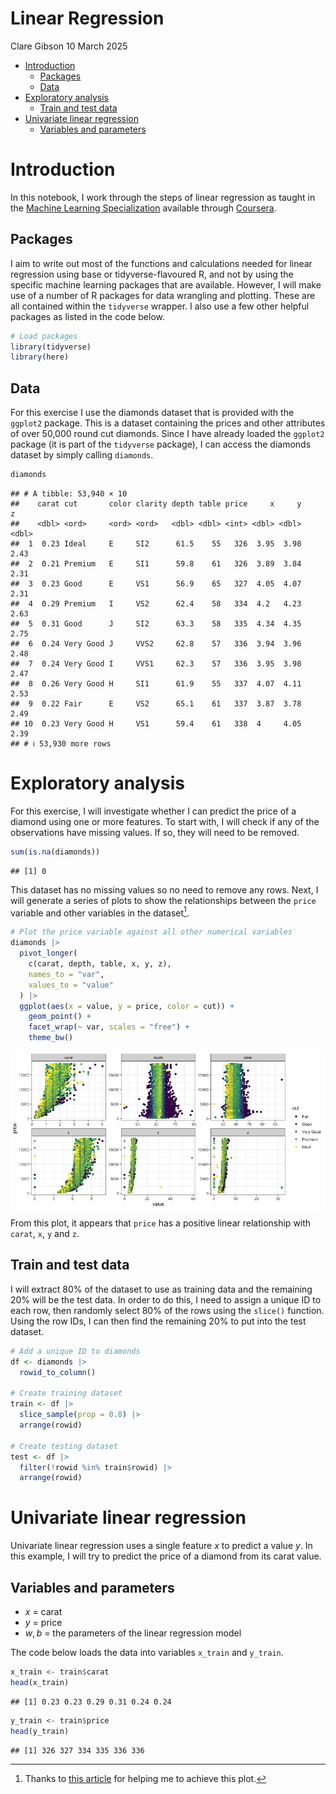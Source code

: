 Linear Regression
================
Clare Gibson
10 March 2025

- [Introduction](#introduction)
  - [Packages](#packages)
  - [Data](#data)
- [Exploratory analysis](#exploratory-analysis)
  - [Train and test data](#train-and-test-data)
- [Univariate linear regression](#univariate-linear-regression)
  - [Variables and parameters](#variables-and-parameters)

# Introduction

In this notebook, I work through the steps of linear regression as
taught in the [Machine Learning
Specialization](https://www.coursera.org/specializations/machine-learning-introduction)
available through [Coursera](https://coursera.org).

## Packages

I aim to write out most of the functions and calculations needed for
linear regression using base or tidyverse-flavoured R, and not by using
the specific machine learning packages that are available. However, I
will make use of a number of R packages for data wrangling and plotting.
These are all contained within the `tidyverse` wrapper. I also use a few
other helpful packages as listed in the code below.

``` r
# Load packages
library(tidyverse)
library(here)
```

## Data

For this exercise I use the diamonds dataset that is provided with the
`ggplot2` package. This is a dataset containing the prices and other
attributes of over 50,000 round cut diamonds. Since I have already
loaded the `ggplot2` package (it is part of the `tidyverse` package), I
can access the diamonds dataset by simply calling `diamonds`.

``` r
diamonds
```

    ## # A tibble: 53,940 × 10
    ##    carat cut       color clarity depth table price     x     y     z
    ##    <dbl> <ord>     <ord> <ord>   <dbl> <dbl> <int> <dbl> <dbl> <dbl>
    ##  1  0.23 Ideal     E     SI2      61.5    55   326  3.95  3.98  2.43
    ##  2  0.21 Premium   E     SI1      59.8    61   326  3.89  3.84  2.31
    ##  3  0.23 Good      E     VS1      56.9    65   327  4.05  4.07  2.31
    ##  4  0.29 Premium   I     VS2      62.4    58   334  4.2   4.23  2.63
    ##  5  0.31 Good      J     SI2      63.3    58   335  4.34  4.35  2.75
    ##  6  0.24 Very Good J     VVS2     62.8    57   336  3.94  3.96  2.48
    ##  7  0.24 Very Good I     VVS1     62.3    57   336  3.95  3.98  2.47
    ##  8  0.26 Very Good H     SI1      61.9    55   337  4.07  4.11  2.53
    ##  9  0.22 Fair      E     VS2      65.1    61   337  3.87  3.78  2.49
    ## 10  0.23 Very Good H     VS1      59.4    61   338  4     4.05  2.39
    ## # ℹ 53,930 more rows

# Exploratory analysis

For this exercise, I will investigate whether I can predict the price of
a diamond using one or more features. To start with, I will check if any
of the observations have missing values. If so, they will need to be
removed.

``` r
sum(is.na(diamonds))
```

    ## [1] 0

This dataset has no missing values so no need to remove any rows. Next,
I will generate a series of plots to show the relationships between the
`price` variable and other variables in the dataset[^1].

``` r
# Plot the price variable against all other numerical variables
diamonds |> 
  pivot_longer(
    c(carat, depth, table, x, y, z),
    names_to = "var",
    values_to = "value"
  ) |> 
  ggplot(aes(x = value, y = price, color = cut)) +
    geom_point() +
    facet_wrap(~ var, scales = "free") +
    theme_bw()
```

<img src="linear-regression_files/figure-gfm/plot-price-1.png" style="display: block; margin: auto;" />

From this plot, it appears that `price` has a positive linear
relationship with `carat`, `x`, `y` and `z`.

## Train and test data

I will extract 80% of the dataset to use as training data and the
remaining 20% will be the test data. In order to do this, I need to
assign a unique ID to each row, then randomly select 80% of the rows
using the `slice()` function. Using the row IDs, I can then find the
remaining 20% to put into the test dataset.

``` r
# Add a unique ID to diamonds
df <- diamonds |> 
  rowid_to_column()

# Create training dataset
train <- df |> 
  slice_sample(prop = 0.8) |> 
  arrange(rowid)

# Create testing dataset
test <- df |> 
  filter(!rowid %in% train$rowid) |> 
  arrange(rowid)
```

# Univariate linear regression

Univariate linear regression uses a single feature $x$ to predict a
value $y$. In this example, I will try to predict the price of a diamond
from its carat value.

## Variables and parameters

- $x$ = carat
- $y$ = price
- $w,b$ = the parameters of the linear regression model

The code below loads the data into variables `x_train` and `y_train`.

``` r
x_train <- train$carat
head(x_train)
```

    ## [1] 0.23 0.23 0.29 0.31 0.24 0.24

``` r
y_train <- train$price
head(y_train)
```

    ## [1] 326 327 334 335 336 336

[^1]: Thanks to [this
    article](https://drsimonj.svbtle.com/plot-some-variables-against-many-others)
    for helping me to achieve this plot.
